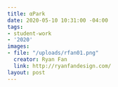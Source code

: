```yaml
---
title: αPark
date: 2020-05-10 10:31:00 -04:00
tags:
- student-work
- '2020'
images:
- file: "/uploads/rfan01.png"
  creator: Ryan Fan
  link: http://ryanfandesign.com/
layout: post
---
```

